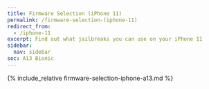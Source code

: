 ```yaml
---
title: Firmware Selection (iPhone 11)
permalink: /firmware-selection-(iphone-11)
redirect_from:
  - /iphone-11
excerpt: Find out what jailbreaks you can use on your iPhone 11
sidebar:
  nav: sidebar
soc: A13 Bionic
---
```


{% include_relative firmware-selection-iphone-a13.md %}
